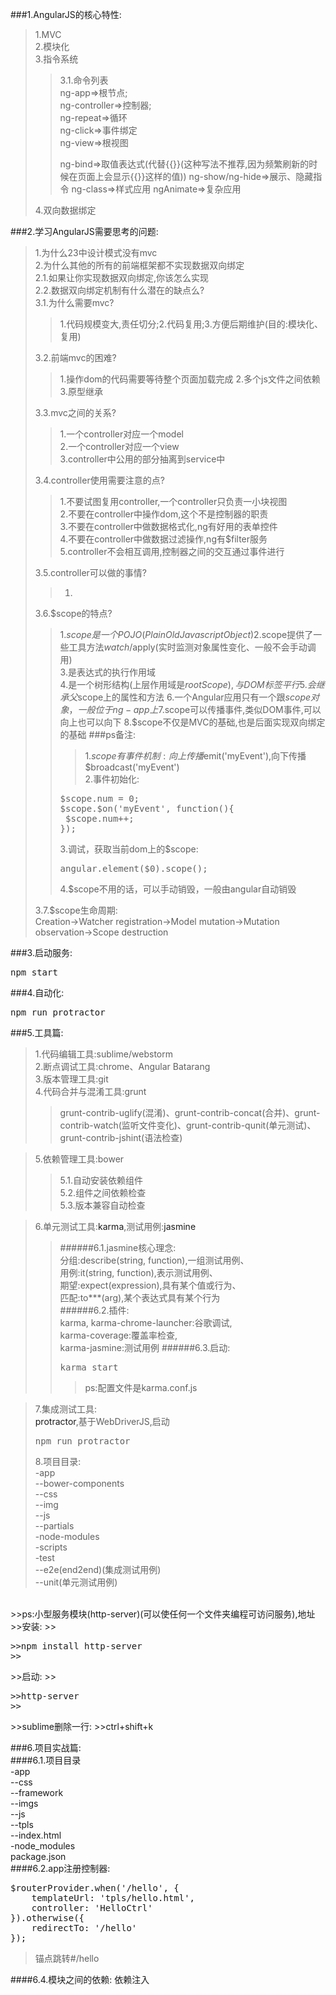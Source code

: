 <style>
a{text-decoration: none;}
a:link{text-decoration: none;}
a:visited{text-decoration: none;}
a:hover{text-decoration: none;}
a:active{text-decoration: none;}
</style>
###1.AngularJS的核心特性:
>1.MVC<br/>
>2.模块化<br/>
>3.指令系统<br/>
>>3.1.命令列表<br/>
>>ng-app=>根节点;<br/>
>>ng-controller=>控制器;<br/>
>>ng-repeat=>循环<br/>
>>ng-click=>事件绑定<br/>
>>ng-view=>根视图
>>
>>ng-bind=>取值表达式(代替{{}}(这种写法不推荐,因为频繁刷新的时候在页面上会显示{{}}这样的值))
>>ng-show/ng-hide=>展示、隐藏指令
>>ng-class=>样式应用
>>ngAnimate=>复杂应用
>
>4.双向数据绑定</br>

###2.学习AngularJS需要思考的问题:
>1.为什么23中设计模式没有mvc<br/>
>2.为什么其他的所有的前端框架都不实现数据双向绑定<br/>
>2.1.如果让你实现数据双向绑定,你该怎么实现<br/>
>2.2.数据双向绑定机制有什么潜在的缺点么?<br/>
>3.1.为什么需要mvc?<br/>
>>1.代码规模变大,责任切分;2.代码复用;3.方便后期维护(目的:模块化、复用)<br/>
>
>3.2.前端mvc的困难?<br/>
>>1.操作dom的代码需要等待整个页面加载完成
>>2.多个js文件之间依赖
>>3.原型继承
>
>3.3.mvc之间的关系?<br/>
>>1.一个controller对应一个model<br/>
>>2.一个controller对应一个view<br/>
>>3.controller中公用的部分抽离到service中
>
>3.4.controller使用需要注意的点?<br/>
>>1.不要试图复用controller,一个controller只负责一小块视图<br/>
>>2.不要在controller中操作dom,这个不是控制器的职责<br/>
>>3.不要在controller中做数据格式化,ng有好用的表单控件<br/>
>>4.不要在controller中做数据过滤操作,ng有$filter服务<br/>
>>5.controller不会相互调用,控制器之间的交互通过事件进行<br/>
>
>3.5.controller可以做的事情?<br/>
>>1.
>
>3.6.$scope的特点?<br/>
>>1.$scope是一个POJO(Plain Old Javascript Object)
>>2.$scope提供了一些工具方法$watch/$apply(实时监测对象属性变化、一般不会手动调用)<br/>
>>3.是表达式的执行作用域<br/>
>>4.是一个树形结构(上层作用域是$rootScope),与DOM标签平行
>>5.会继承父$scope上的属性和方法
>>6.一个Angular应用只有一个跟$scope对象，一般位于ng-app上
>>7.$scope可以传播事件,类似DOM事件,可以向上也可以向下
>>8.$scope不仅是MVC的基础,也是后面实现双向绑定的基础
>>###ps备注:
>>>1.$scope有事件机制:向上传播$emit('myEvent'),向下传播$broadcast('myEvent')<br/>
>>2.事件初始化:
>><pre>
>>$scope.num = 0;
>>$scope.$on('myEvent', function(){
>>	$scope.num++;
>>});
>></pre>
>>3.调试，获取当前dom上的$scope:<br/>
>><pre>
>>angular.element($0).scope();
>></pre>
>>4.$scope不用的话，可以手动销毁，一般由angular自动销毁
>
>3.7.$scope生命周期:<br/>
>Creation->Watcher registration->Model mutation->Mutation observation->Scope destruction

###3.启动服务:
<pre>
npm start
</pre>

###4.自动化:
<pre>
npm run protractor
</pre>

###5.工具篇:
>1.代码编辑工具:sublime/webstorm<br/>
>2.断点调试工具:chrome、Angular Batarang<br/>
>3.版本管理工具:git<br/>
>4.代码合并与混淆工具:grunt<br/>
>>grunt-contrib-uglify(混淆)、grunt-contrib-concat(合并)、grunt-contrib-watch(监听文件变化)、grunt-contrib-qunit(单元测试)、grunt-contrib-jshint(语法检查)<br/>

>5.依赖管理工具:bower<br/>
>>5.1.自动安装依赖组件<br/>
>>5.2.组件之间依赖检查<br/>
>>5.3.版本兼容自动检查<br/>

>6.单元测试工具:<a href="https://github.com/karma-runner/karma">karma</a>,测试用例:<a href="https://github.com/karma-runner/karma-jasmine">jasmine</a><br/>
>>######6.1.jasmine核心理念:<br>
>>分组:describe(string, function),一组测试用例、<br/>
>>用例:it(string, function),表示测试用例、<br/>
>>期望:expect(expression),具有某个值或行为、<br/>
>>匹配:to***(arg),某个表达式具有某个行为<br/>
>>######6.2.插件:<br/>
>>karma,
>>karma-chrome-launcher:谷歌调试,<br/>
>>karma-coverage:覆盖率检查,<br/>
>>karma-jasmine:测试用例
>>######6.3.启动:<br/>
>><pre>karma start</pre>
>>>ps:配置文件是karma.conf.js

>7.集成测试工具:<br/>
><a href="https://github.com/angular/protractor">protractor</a>,基于WebDriverJS,启动
><pre>npm run protractor</pre>
>8.项目目录:<br/>
-app<br/>
--bower-components<br/>
--css<br/>
--img<br/>
--js<br/>
--partials<br/>
-node-modules<br/>
-scripts<br/>
-test<br/>
--e2e(end2end)(集成测试用例)<br/>
--unit(单元测试用例)<br/>
<br/>
>>ps:小型服务模块(http-server)(可以使任何一个文件夹编程可访问服务),<a href="https://github.com/nodeapps/http-server">地址</a><br/>
>>安装:
>><pre>
>>npm install http-server
>></pre>
>>启动:
>><pre>
>>http-server
>></pre>
>>sublime删除一行:
>>ctrl+shift+k


###6.项目实战篇:<br/>
####6.1.项目目录<br/>
-app<br/>
--css<br/>
--framework<br/>
--imgs<br/>
--js<br/>
--tpls<br/>
--index.html<br/>
-node_modules<br/>
package.json<br/>
####6.2.app注册控制器:
<pre>
$routerProvider.when('/hello', {
	templateUrl: 'tpls/hello.html',
	controller: 'HelloCtrl'
}).otherwise({
	redirectTo: '/hello'
});
</pre>
>锚点跳转#/hello

####6.4.模块之间的依赖:
依赖注入
